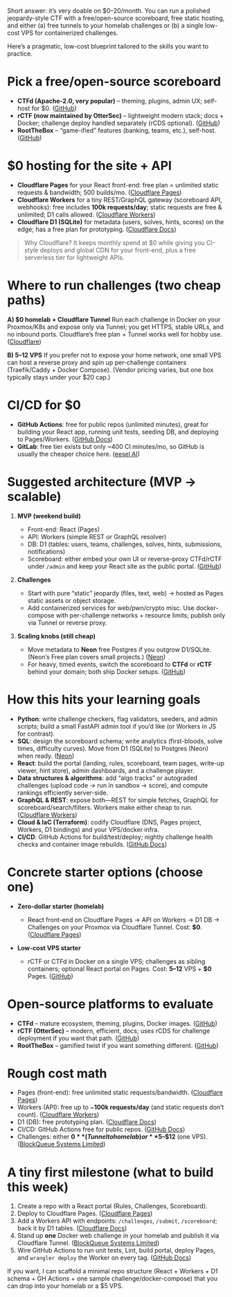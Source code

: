Short answer: it’s very doable on $0–20/month. You can run a polished jeopardy-style CTF with a free/open-source scoreboard, free static hosting, and either (a) free tunnels to your homelab challenges or (b) a single low-cost VPS for containerized challenges.

Here’s a pragmatic, low-cost blueprint tailored to the skills you want to practice.

# Pick a free/open-source scoreboard

* **CTFd (Apache-2.0, very popular)** – theming, plugins, admin UX; self-host for $0. ([GitHub][1])
* **rCTF (now maintained by OtterSec)** – lightweight modern stack; docs + Docker; challenge deploy handled separately (rCDS optional). ([GitHub][2])
* **RootTheBox** – “game-ified” features (banking, teams, etc.), self-host. ([GitHub][3])

# $0 hosting for the site + API

* **Cloudflare Pages** for your React front-end: free plan = unlimited static requests & bandwidth; 500 builds/mo. ([Cloudflare Pages][4])
* **Cloudflare Workers** for a tiny REST/GraphQL gateway (scoreboard API, webhooks): free includes **100k requests/day**; static requests are free & unlimited; D1 calls allowed. ([Cloudflare Workers][5])
* **Cloudflare D1 (SQLite)** for metadata (users, solves, hints, scores) on the edge; has a free plan for prototyping. ([Cloudflare Docs][6])

> Why Cloudflare? It keeps monthly spend at $0 while giving you CI-style deploys and global CDN for your front-end, plus a free serverless tier for lightweight APIs.

# Where to run challenges (two cheap paths)

**A) $0 homelab + Cloudflare Tunnel**
Run each challenge in Docker on your Proxmox/K8s and expose only via Tunnel; you get HTTPS, stable URLs, and no inbound ports. Cloudflare’s free plan + Tunnel works well for hobby use. ([Cloudflare][7])

**B) $5–$12 VPS**
If you prefer not to expose your home network, one small VPS can host a reverse proxy and spin up per-challenge containers (Traefik/Caddy + Docker Compose). (Vendor pricing varies, but one box typically stays under your $20 cap.)

# CI/CD for $0

* **GitHub Actions**: free for public repos (unlimited minutes), great for building your React app, running unit tests, seeding DB, and deploying to Pages/Workers. ([GitHub Docs][8])
* **GitLab**: free tier exists but only ~400 CI minutes/mo, so GitHub is usually the cheaper choice here. ([eesel AI][9])

# Suggested architecture (MVP → scalable)

1. **MVP (weekend build)**

   * Front-end: React (Pages)
   * API: Workers (simple REST or GraphQL resolver)
   * DB: D1 (tables: users, teams, challenges, solves, hints, submissions, notifications)
   * Scoreboard: either embed your own UI or reverse-proxy CTFd/rCTF under `/admin` and keep your React site as the public portal. ([GitHub][1])

2. **Challenges**

   * Start with pure “static” jeopardy (files, text, web) → hosted as Pages static assets or object storage.
   * Add containerized services for web/pwn/crypto misc. Use docker-compose with per-challenge networks + resource limits; publish only via Tunnel or reverse proxy.

3. **Scaling knobs (still cheap)**

   * Move metadata to **Neon** free Postgres if you outgrow D1/SQLite. (Neon’s Free plan covers small projects.) ([Neon][10])
   * For heavy, timed events, switch the scoreboard to **CTFd** or **rCTF** behind your domain; both ship Docker setups. ([GitHub][1])

# How this hits your learning goals

* **Python**: write challenge checkers, flag validators, seeders, and admin scripts; build a small FastAPI admin tool if you’d like (or Workers in JS for contrast).
* **SQL**: design the scoreboard schema; write analytics (first-bloods, solve times, difficulty curves). Move from D1 (SQLite) to Postgres (Neon) when ready. ([Neon][10])
* **React**: build the portal (landing, rules, scoreboard, team pages, write-up viewer, hint store), admin dashboards, and a challenge player.
* **Data structures & algorithms**: add “algo tracks” or autograded challenges (upload code → run in sandbox → score), and compute rankings efficiently server-side.
* **GraphQL & REST**: expose both—REST for simple fetches, GraphQL for scoreboard/search/filters. Workers make either cheap to run. ([Cloudflare Workers][5])
* **Cloud & IaC (Terraform)**: codify Cloudflare (DNS, Pages project, Workers, D1 bindings) and your VPS/docker infra.
* **CI/CD**: GitHub Actions for build/test/deploy; nightly challenge health checks and container image rebuilds. ([GitHub Docs][8])

# Concrete starter options (choose one)

* **Zero-dollar starter (homelab)**

  * React front-end on Cloudflare Pages → API on Workers → D1 DB → Challenges on your Proxmox via Cloudflare Tunnel. Cost: **$0**. ([Cloudflare Pages][4])
* **Low-cost VPS starter**

  * rCTF or CTFd in Docker on a single VPS; challenges as sibling containers; optional React portal on Pages. Cost: **$5–$12** VPS + **$0** Pages. ([GitHub][1])

# Open-source platforms to evaluate

* **CTFd** – mature ecosystem, theming, plugins, Docker images. ([GitHub][1])
* **rCTF (OtterSec)** – modern, efficient, docs; uses rCDS for challenge deployment if you want that path. ([GitHub][2])
* **RootTheBox** – gamified twist if you want something different. ([GitHub][3])

# Rough cost math

* Pages (front-end): free unlimited static requests/bandwidth. ([Cloudflare Pages][4])
* Workers (API): free up to ~**100k requests/day** (and static requests don’t count). ([Cloudflare Workers][5])
* D1 (DB): free prototyping plan. ([Cloudflare Docs][6])
* CI/CD: GitHub Actions free for public repos. ([GitHub Docs][8])
* Challenges: either **$0** (Tunnel to homelab) or **$5–$12** (one VPS). ([BlockQueue Systems Limited][11])

# A tiny first milestone (what to build this week)

1. Create a repo with a React portal (Rules, Challenges, Scoreboard).
2. Deploy to Cloudflare Pages. ([Cloudflare Pages][4])
3. Add a Workers API with endpoints: `/challenges`, `/submit`, `/scoreboard`; back it by D1 tables. ([Cloudflare Docs][6])
4. Stand up **one** Docker web challenge in your homelab and publish it via Cloudflare Tunnel. ([BlockQueue Systems Limited][11])
5. Wire GitHub Actions to run unit tests, Lint, build portal, deploy Pages, and `wrangler deploy` the Worker on every tag. ([GitHub Docs][8])

If you want, I can scaffold a minimal repo structure (React + Workers + D1 schema + GH Actions + one sample challenge/docker-compose) that you can drop into your homelab or a $5 VPS.

[1]: https://github.com/CTFd/CTFd?utm_source=chatgpt.com "CTFd/CTFd: CTFs as you need them"
[2]: https://github.com/otter-sec/rctf "GitHub - otter-sec/rctf"
[3]: https://github.com/moloch--/RootTheBox?utm_source=chatgpt.com "moloch--/RootTheBox: A Game of Hackers (CTF ..."
[4]: https://pages.cloudflare.com/?utm_source=chatgpt.com "Cloudflare Pages"
[5]: https://workers.cloudflare.com/pricing?utm_source=chatgpt.com "Pricing"
[6]: https://developers.cloudflare.com/d1/platform/pricing/?utm_source=chatgpt.com "Pricing · Cloudflare D1 docs"
[7]: https://www.cloudflare.com/plans/free/?utm_source=chatgpt.com "Free Plan Overview"
[8]: https://docs.github.com/billing/managing-billing-for-github-actions/about-billing-for-github-actions?utm_source=chatgpt.com "GitHub Actions billing"
[9]: https://www.eesel.ai/blog/gitlab-pricing?utm_source=chatgpt.com "A clear guide to GitLab pricing in 2025"
[10]: https://neon.com/pricing?utm_source=chatgpt.com "Neon pricing"
[11]: https://blockqueue.io/blog/2025-08-13-cloudflared-an-nginx-alternative?utm_source=chatgpt.com "Free, Stable, and Custom: How to Use Cloudflare Tunnel with ..."

